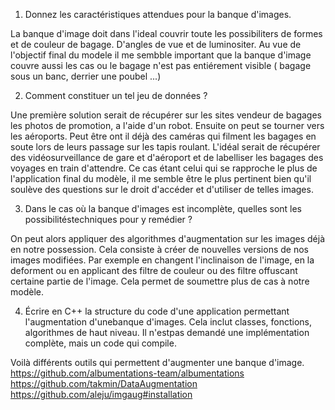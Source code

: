 1. Donnez les caractéristiques attendues pour la banque d'images.

La banque d'image doit dans l'ideal couvrir toute les possibiliters de formes et de couleur de bagage. D'angles de vue et de luminositer. Au vue de l'objectif final du modele il me sembble important que la banque d'image couvre aussi les cas ou le bagage n'est pas entiérement visible ( bagage sous un banc, derrier une poubel ...)

2. Comment constituer un tel jeu de données ?

Une première solution serait de récupérer sur les sites vendeur de bagages les photos de promotion, a l'aide d'un robot. Ensuite on peut se tourner vers les aéroports. Peut être ont il déjà des caméras qui filment les bagages en soute lors de leurs passage sur les tapis roulant. L'idéal serait de récupérer des vidéosurveillance de gare et d'aéroport et de labelliser les bagages des voyages en train d'attendre. Ce cas étant celui qui se rapproche le plus de l'application final du modèle, il me semble être le plus pertinent bien qu'il soulève des questions sur le droit d'accéder et d'utiliser de telles images.

3. Dans le cas où la banque d'images est incomplète, quelles sont les possibilitéstechniques pour y remédier ?

On peut alors appliquer des algorithmes d'augmentation sur les images déjà en notre possession. Cela consiste à créer de nouvelles versions de nos images modifiées. Par exemple en changent l'inclinaison de l'image, en la deforment ou en applicant des filtre de couleur ou des filtre offuscant certaine partie de l'image. Cela permet de soumettre plus de cas à notre modèle.

4. Écrire en C++ la structure du code d'une application permettant l'augmentation d'unebanque d'images. Cela inclut classes, fonctions, algorithmes de haut niveau. Il n'estpas demandé une implémentation complète, mais un code qui compile.

Voilà différents outils qui permettent d'augmenter une banque d'image.
https://github.com/albumentations-team/albumentations
https://github.com/takmin/DataAugmentation
https://github.com/aleju/imgaug#installation